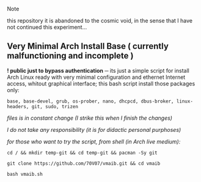 > [!NOTE]
> this repository it is abandoned to the cosmic void, in the sense that I have not continued this experiment...

## Very Minimal Arch Install Base ( currently malfunctioning and incomplete )

**! public just to bypass authentication** ─ its just a simple script for install Arch Linux ready with very minimal configuration and ethernet Internet access, whitout graphical interface; this bash script install those packages only:
```
base, base-devel, grub, os-prober, nano, dhcpcd, dbus-broker, linux-headers, git, sudo, trizen
```

*files is in constant change (I strike this when I finish the changes)*

*I do not take any responsibility (it is for didactic personal purphoses)*

*for those who want to try the script, from shell (in Arch live medium):*
```
cd / && mkdir temp-git && cd temp-git && pacman -Sy git
  
git clone https://github.com/70V07/vmaib.git && cd vmaib

bash vmaib.sh
```

